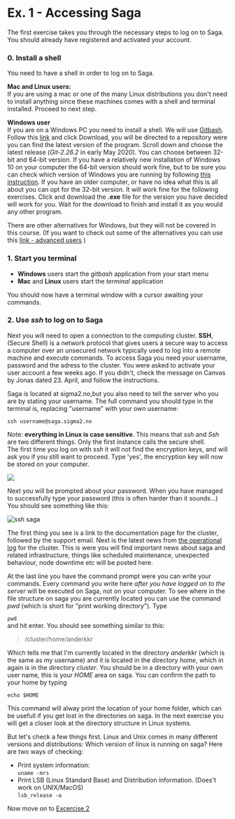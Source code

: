 # Ex. 1 - Accessing Saga

The first exercise takes you through the necessary steps to log on to Saga.
You should already have registered and activated your account.

### 0. Install a shell
You need to have a shell in order to log on to Saga.   

**Mac and Linux users:**  
If you are using a mac or one of the many Linux distributions you don't need to install anything since these machines comes with a shell and terminal installed. Proceed to next step.

**Windows user**  
If you are on a Windows PC you need to install a shell. We will use
[Gitbash](https://gitforwindows.org/). Follow this [link]((https://gitforwindows.org/)) and click Download, you will be directed to a repository were you can find the latest version of the program. Scroll down and choose the latest release (_Git-2.26.2_ in early May 2020). You can choose between 32-bit and 64-bit version. If you have a relatively new installation of Windows 10 on your computer the 64-bit version should work fine, but to be sure you can check which version of Windows you are running by following [this instruction](https://www.howtogeek.com/howto/21726/how-do-i-know-if-im-running-32-bit-or-64-bit-windows-answers/). If you have an older computer, or have no idea what this is all about you can opt for the 32-bit version. It will work fine for the following exercises. Click and download the **.exe** file for the version you have decided will work for you. Wait for the download to finish and install it as you would any other program.

There are other alternatives for Windows, but they will not be covered in this course. (If you want to check out some of the alternatives you can use this [link - advanced users](http://faculty.smu.edu/reynolds/unixtut/windows.html) )



### 1. Start you terminal
- **Windows** users start the _gitbash_ application from your start menu
- **Mac** and **Linux** users start the _terminal_ application

You should now have a terminal window with a cursor awaiting your commands.

### 2. Use _ssh_ to log on to Saga

Next you will need  to open a connection to the computing cluster. **SSH**, (Secure Shell) is a network protocol that gives users a secure way to access a computer over an unsecured network typically used to log into a remote machine and execute commands. To access Saga you need your username, password and the adress to the cluster. You were asked to activate your user account a few weeks ago. If you didn't, check the message on Canvas by Jonas dated 23. April, and follow the instructions.

Saga is located at sigma2.no,but you also need to tell the server who you are by stating your username. The full command you should type in the terminal is, replacing "username" with your own username:

```ssh username@saga.sigma2.no```

Note: **everything in Linux is case sensitive**. This means that _ssh_ and _Ssh_ are two different things. Only the first instance calls the secure shell.  
The first time you log on with _ssh_ it will not find the encryption keys, and will ask you if you still want to proceed. Type 'yes', the encryption key will now be stored on your computer.

![](/Exercises/images/01_Encryption_Key.png)

Next you will be prompted about your password. When you have managed to successfully type your password (this is often harder than it sounds...) You should see something like this:

![ssh saga](/Exercises/images/01_ssh_saga.png)

The first thing you see is a link to the documentation page for the cluster, followed by the support email. Next is the latest news from [the operational log](https://opslog.sigma2.no/) for the cluster. This is were you will find important news about saga and related infrastructure, things like scheduled maintenance, unexpected behaviour, node downtime etc will be posted here.   

At the last line you have the command prompt were you can write your commands. Every command you write here _after you have logged on to the server_ will be executed on Saga, not on your computer. To see where in the file structure on saga you are currently located you can use the command _pwd_ (which is short for "print working directory"). Type

```pwd```  
and hit enter.
You should see something similar to this:
>/cluster/home/anderkkr  

Which tells me that I'm currently located in the directory _anderkkr_ (which is the same as my username) and it is located in the directory _home_, which in again is in the directory _cluster_. You should be in a directory with your own user name, this is your _HOME_ area on saga. You can confirm the path to your home by typing

```echo $HOME```

This command will alway print the location of your home folder, which can be usefull if you get lost in the directories on saga. In the next exercise you will get a closer look at the directory structure in Linux systems.

But let's check a few things first. Linux and Unix comes in many different versions and distributions:
Which version of linux is running on saga? Here are two ways of checking:
- Print system information:  
``` uname -mrs ```  
- Print LSB (Linux Standard Base) and Distribution information. (Does't work on UNIX/MacOS)  
``` lsb_release -a ```



Now move on to [Excercise 2](Exercise_2_folder_structure.md)
